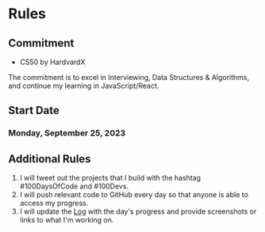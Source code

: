 # Rules

## Commitment

- CS50 by HardvardX

The commitment is to excel in Interviewing, Data Structures & Algorithms, and continue my learning in JavaScript/React.

## Start Date

### Monday, September 25, 2023

## Additional Rules

1. I will tweet out the projects that I build with the hashtag #100DaysOfCode and #100Devs.
2. I will push relevant code to GitHub every day so that anyone is able to access my progress.
3. I will update the [Log](log.md) with the day's progress and provide screenshots or links to what I'm working on.
